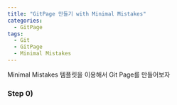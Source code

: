```yaml
---
title: "GitPage 만들기 with Minimal Mistakes"
categories:
  - GitPage
tags:
  - Git
  - GitPage
  - Minimal Mistakes
---
```


Minimal Mistakes 템플릿을 이용해서 Git Page를 만들어보자

### Step 0) 